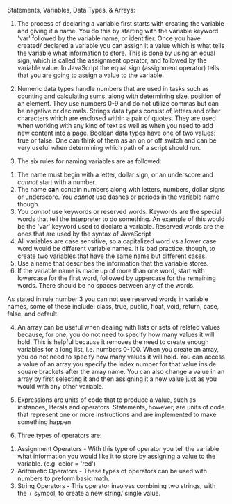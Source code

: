 Statements, Variables, Data Types, & Arrays:

1) The process of declaring a variable first starts with creating the variable and giving it a name. You do this by starting with the variable keyword 'var' followed by the variable name, or identifier. Once you have created/ declared a variable you can assign it a value which is what tells the variable what information to store. This is done by using an equal sign, which is called the assignment operator, and followed by the variable value. In JavaScript the equal sign (assignment operator) tells that you are going to assign a value to the variable.

2) Numeric data types handle numbers that are used in tasks such as counting and calculating sums, along with determining size, position of an element. They use numbers 0-9 and do not utilize commas but can be negative or decimals.
Strings data types consist of letters and other characters which are enclosed within a pair of quotes. They are used when working with any kind of text as well as when you need to add new content into a page.
Boolean data types have one of two values: true or false. One can think of them as an on or off switch and can be very useful when determining which path of a script should run.

3) The six rules for naming variables are as followed:
  1. The name must begin with a letter, dollar sign, or an underscore and *cannot* start with a number.
  2. The name **can** contain numbers along with letters, numbers, dollar signs or underscore. You *cannot* use dashes or periods in the variable name though.
  3. You *cannot* use keywords or reserved words. Keywords are the special words that tell the interpreter to do something. An example of this would be the 'var' keyword used to declare a variable. Reserved words are the ones that are used by the syntax of JavaScript
  4. All variables are case sensitive, so a capitalized word vs a lower case word would be different variable names. It is bad practice, though, to create two variables that have the same name but different cases.
  5. Use a name that describes the information that the variable stores.  
  6. If the variable name is made up of more than one word, start with lowercase for the first word, followed by uppercase for the remaining words. There should be no spaces between any of the words.

  As stated in rule number 3 you can not use reserved words in variable names, some of these include: class, true, public, float, void, return, case, false, and default.

4) An array can be useful when dealing with lists or sets of related values because, for one, you do not need to specify how many values it will hold. This is helpful because it removes the need to create enough variables for a long list, i.e. numbers 0-100. When you create an array, you do not need to specify how many values it will hold.
You can access a value of an array you specify the index number for that value inside square brackets after the array name. You can also change a value in an array by first selecting it and then assigning it a new value just as you would with any other variable.

5) Expressions are units of code that to produce a value, such as instances, literals and operators. Statements, however, are units of code that represent one or more instructions and are implemented to make something happen.

6) Three types of operators are:
  1. Assignment Operators - With this type of operator you tell the variable what information you would like it to store by assigning a value to the variable. (e.g. color = 'red')  
  2. Arithmetic Operators - These types of operators can be used with numbers to preform basic math.
  3. String Operators - This operator involves combining two strings, with the + symbol, to create a new string/ single value.
